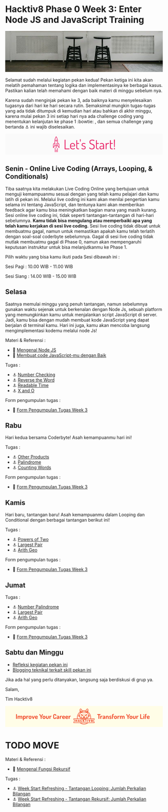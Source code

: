 # Hacktiv8 Phase 0 Week 3: Enter Node JS and JavaScript Training

![Header](assets/header-w3.jpg)

Selamat sudah melalui kegiatan pekan kedua! Pekan ketiga ini kita akan melatih pemahaman tentang logika dan implementasinya ke berbagai kasus. Pastikan kalian telah memahami dengan baik materi di minggu sebelum nya.

Karena sudah menginjak pekan ke 3, ada baiknya kamu menyelesaikan tugasnya dari hari ke hari secara rutin. Semaksimal mungkin tugas-tugas yang ada tidak ditumpuk di kemudian hari atau bahkan di akhir minggu, karena mulai pekan 3 ini setiap hari nya ada challenge coding yang menentukan kelanjutan ke phase 1 :bowtie: , dan semua challenge yang bertanda :anchor: ini wajib diselesaikan.

![Let's start!](assets/start.png)

## Senin - Online Live Coding (Arrays, Looping, & Conditionals)

Tiba saatnya kita melakukan Live Coding Online yang bertujuan untuk menguji kemampuanmu sesuai dengan yang telah kamu pelajari dan kamu latih di pekan ini. Melalui live coding ini kami akan menilai pengertian kamu selama ini tentang JavaScript, dan tentunya kami akan memberikan feedback agar kamu bisa meningkatkan bagian mana yang masih kurang. Sesi online live coding ini, tidak seperti tantangan-tantangan di hari-hari sebelumnya. **Kamu tidak bisa mengulang atau memperbaiki apa yang telah kamu kerjakan di sesi live coding.** Sesi live coding tidak dibuat untuk membuatmu gagal, namun untuk memastikan apakah kamu telah terlatih dengan soal-soal coderbyte sebelumnya. Gagal di sesi live coding tidak mutlak membuatmu gagal di Phase 0, namun akan mempengaruhi keputusan instruktur untuk bisa melanjutkanmu ke Phase 1.

Pilih waktu yang bisa kamu ikuti pada Sesi dibawah ini :

Sesi Pagi : 10.00 WIB - 11.00 WIB

Sesi Siang : 14.00 WIB - 15.00 WIB

## Selasa
Saatnya memulai minggu yang penuh tantangan, namun sebelumnya gunakan waktu sejenak untuk berkenalan dengan Node Js,
sebuah platform yang memungkinkan kamu untuk menjalankan script JavaScript di server. Jadi, kamu bisa
dengan mudah membuat kode JavaScript yang dapat berjalan di terminal kamu. Hari ini juga, kamu akan
mencoba langsung mengimplementasi kodemu melalui node Js!

Materi & Referensi :

- :notebook_with_decorative_cover:
[Mengenal Node JS](/modules/js-node.md)
- :notebook_with_decorative_cover: [Membuat code JavaScript-mu dengan Baik ](modules/js-code-style.md)

Tugas :

- :anchor:
[Number Checking](/modules/challenge-number-checking.md)
- :anchor:
[Reverse the Word](/modules/challenge-reverse-the-word.md)
- :anchor:
[Readable Time](/modules/challenge-readable-time.md)
- :anchor:
[X and O](/modules/challenge-x-and-o.md)

Form pengumpulan tugas :

- :pushpin: [Form Pengumpulan Tugas Week 3](https://airtable.com/shr6h8QdjcPvKvGyV)

## Rabu
Hari kedua bersama Coderbyte! Asah kemampuanmu hari ini!

Tugas :
- :anchor:
[Other Products](/modules/challenge-other-products.md)
- :anchor:
[Palindrome](/modules/challenge-palindrome.md)
- :anchor:
[Counting Words](/modules/challenge-counting-words.md)

Form pengumpulan tugas :
- :pushpin: [Form Pengumpulan Tugas Week 3](https://airtable.com/shr6h8QdjcPvKvGyV)

## Kamis
Hari baru, tantangan baru! Asah kemampuanmu dalam Looping dan Conditional dengan berbagai tantangan berikut ini!

Tugas :
- :anchor:
[Powers of Two](/modules/challenge-powers-of-two.md)
- :anchor:
[Largest Pair](/modules/challenge-largest-pair.md)
- :anchor:
[Arith Geo](/modules/challenge-arith-geo.md)

Form pengumpulan tugas :
- :pushpin: [Form Pengumpulan Tugas Week 3](https://airtable.com/shr6h8QdjcPvKvGyV)

## Jumat

Tugas :
- :anchor:
[Number Palindrome](/modules/challenge-number-palindrome.md)
- :anchor:
[Largest Pair](/modules/challenge-largest-pair.md)
- :anchor:
[Arith Geo](/modules/challenge-arith-geo.md)

Form pengumpulan tugas :
- :pushpin: [Form Pengumpulan Tugas Week 3](https://airtable.com/shr6h8QdjcPvKvGyV)

## Sabtu dan Minggu

- [Refleksi kegiatan pekan ini](https://github.com/hacktiv8/phase-0-activities/blob/master/modules/reflection.md)
- [Blogging teknikal terkait skill pekan ini](https://github.com/hacktiv8/phase-0-activities/blob/master/modules/blog.md)

Jika ada hal yang perlu ditanyakan, langsung saja berdiskusi di grup ya.

Salam,

Tim Hacktiv8

![Hacktiv8 Banner](assets/banner.png)

# TODO MOVE


Materi & Referensi :
- :notebook_with_decorative_cover:
[Mengenal Fungsi Rekursif](https://github.com/hacktiv8/phase-0-activities/blob/master/modules/js-function-recursive.md)

Tugas :

- :anchor:
[Week Start Refreshing - Tantangan Looping: Jumlah Perkalian Bilangan](https://github.com/hacktiv8/phase-0-activities/blob/master/modules/anchor-before-recursive.md)
- :anchor:
[Week Start Refreshing - Tantangan Rekursif: Jumlah Perkalian Bilangan](https://github.com/hacktiv8/phase-0-activities/blob/master/modules/anchor-recursive.md)
